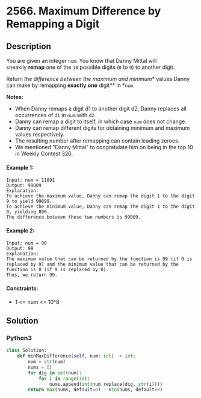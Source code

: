 # 2566. Maximum Difference by Remapping a Digit


## Description
You are given an integer `num`. You know that Danny Mittal will sneakily **remap** one of the `10` possible digits (`0` to `9`) to another digit.

Return *the difference between the maximum and minimum** values Danny can make by remapping **exactly** **one** digit** in *`num`.

**Notes:**

-   When Danny remaps a digit d1 to another digit d2, Danny replaces all occurrences of `d1` in `num` with `d2`.
-   Danny can remap a digit to itself, in which case `num` does not change.
-   Danny can remap different digits for obtaining minimum and maximum values respectively.
-   The resulting number after remapping can contain leading zeroes.
-   We mentioned "Danny Mittal" to congratulate him on being in the top 10 in Weekly Contest 326.

#### Example 1:
```
Input: num = 11891
Output: 99009
Explanation: 
To achieve the maximum value, Danny can remap the digit 1 to the digit 9 to yield 99899.
To achieve the minimum value, Danny can remap the digit 1 to the digit 0, yielding 890.
The difference between these two numbers is 99009.
```

#### Example 2:
```
Input: num = 90
Output: 99
Explanation:
The maximum value that can be returned by the function is 99 (if 0 is replaced by 9) and the minimum value that can be returned by the function is 0 (if 9 is replaced by 0).
Thus, we return 99.
```

#### Constraints:
- 1 <= num <= 10^8


## Solution

### Python3
```python
class Solution:
    def minMaxDifference(self, num: int) -> int:
        num = str(num)
        nums = []
        for dig in set(num):
            for i in range(10):
                nums.append(int(num.replace(dig, str(i))))
        return max(nums, default=0) - min(nums, default=0)
```
